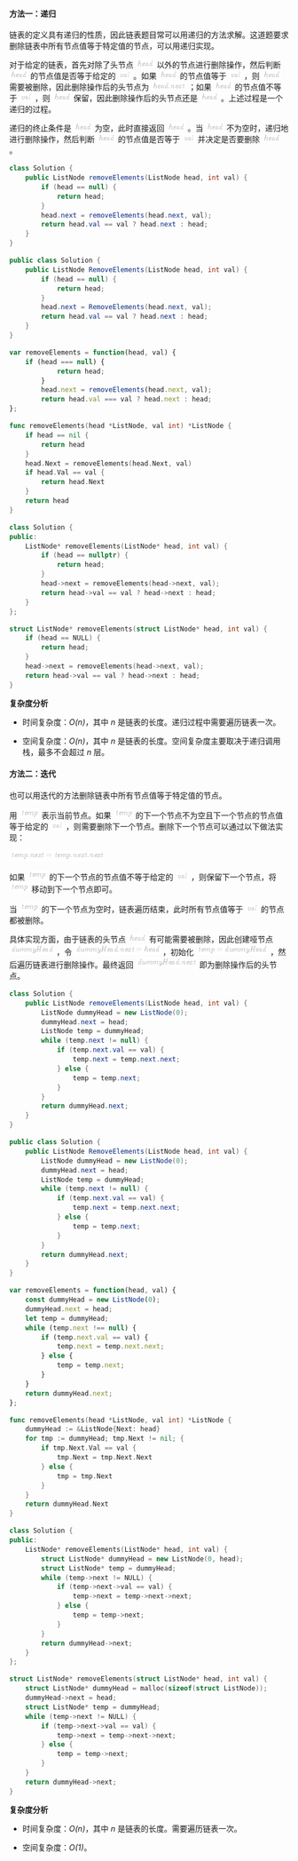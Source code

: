 #### 方法一：递归

链表的定义具有递归的性质，因此链表题目常可以用递归的方法求解。这道题要求删除链表中所有节点值等于特定值的节点，可以用递归实现。

对于给定的链表，首先对除了头节点 ![\textit{head} ](./p__textit{head}_.png)  以外的节点进行删除操作，然后判断 ![\textit{head} ](./p__textit{head}_.png)  的节点值是否等于给定的 ![\textit{val} ](./p__textit{val}_.png) 。如果 ![\textit{head} ](./p__textit{head}_.png)  的节点值等于 ![\textit{val} ](./p__textit{val}_.png) ，则 ![\textit{head} ](./p__textit{head}_.png)  需要被删除，因此删除操作后的头节点为 ![\textit{head}.\textit{next} ](./p__textit{head}.textit{next}_.png) ；如果 ![\textit{head} ](./p__textit{head}_.png)  的节点值不等于 ![\textit{val} ](./p__textit{val}_.png) ，则 ![\textit{head} ](./p__textit{head}_.png)  保留，因此删除操作后的头节点还是 ![\textit{head} ](./p__textit{head}_.png) 。上述过程是一个递归的过程。

递归的终止条件是 ![\textit{head} ](./p__textit{head}_.png)  为空，此时直接返回 ![\textit{head} ](./p__textit{head}_.png) 。当 ![\textit{head} ](./p__textit{head}_.png)  不为空时，递归地进行删除操作，然后判断 ![\textit{head} ](./p__textit{head}_.png)  的节点值是否等于 ![\textit{val} ](./p__textit{val}_.png)  并决定是否要删除 ![\textit{head} ](./p__textit{head}_.png) 。

```Java [sol1-Java]
class Solution {
    public ListNode removeElements(ListNode head, int val) {
        if (head == null) {
            return head;
        }
        head.next = removeElements(head.next, val);
        return head.val == val ? head.next : head;
    }
}
```

```C# [sol1-C#]
public class Solution {
    public ListNode RemoveElements(ListNode head, int val) {
        if (head == null) {
            return head;
        }
        head.next = RemoveElements(head.next, val);
        return head.val == val ? head.next : head;
    }
}
```

```JavaScript [sol1-JavaScript]
var removeElements = function(head, val) {
    if (head === null) {
            return head;
        }
        head.next = removeElements(head.next, val);
        return head.val === val ? head.next : head;
};
```

```go [sol1-Golang]
func removeElements(head *ListNode, val int) *ListNode {
    if head == nil {
        return head
    }
    head.Next = removeElements(head.Next, val)
    if head.Val == val {
        return head.Next
    }
    return head
}
```

```C++ [sol1-C++]
class Solution {
public:
    ListNode* removeElements(ListNode* head, int val) {
        if (head == nullptr) {
            return head;
        }
        head->next = removeElements(head->next, val);
        return head->val == val ? head->next : head;
    }
};
```

```C [sol1-C]
struct ListNode* removeElements(struct ListNode* head, int val) {
    if (head == NULL) {
        return head;
    }
    head->next = removeElements(head->next, val);
    return head->val == val ? head->next : head;
}
```

**复杂度分析**

- 时间复杂度：*O(n)*，其中 *n* 是链表的长度。递归过程中需要遍历链表一次。

- 空间复杂度：*O(n)*，其中 *n* 是链表的长度。空间复杂度主要取决于递归调用栈，最多不会超过 *n* 层。

#### 方法二：迭代

也可以用迭代的方法删除链表中所有节点值等于特定值的节点。

用 ![\textit{temp} ](./p__textit{temp}_.png)  表示当前节点。如果 ![\textit{temp} ](./p__textit{temp}_.png)  的下一个节点不为空且下一个节点的节点值等于给定的 ![\textit{val} ](./p__textit{val}_.png) ，则需要删除下一个节点。删除下一个节点可以通过以下做法实现：

![\textit{temp}.\textit{next}=\textit{temp}.\textit{next}.\textit{next} ](./p___textit{temp}.textit{next}_=_textit{temp}.textit{next}.textit{next}__.png) 

如果 ![\textit{temp} ](./p__textit{temp}_.png)  的下一个节点的节点值不等于给定的 ![\textit{val} ](./p__textit{val}_.png) ，则保留下一个节点，将 ![\textit{temp} ](./p__textit{temp}_.png)  移动到下一个节点即可。

当 ![\textit{temp} ](./p__textit{temp}_.png)  的下一个节点为空时，链表遍历结束，此时所有节点值等于 ![\textit{val} ](./p__textit{val}_.png)  的节点都被删除。

具体实现方面，由于链表的头节点 ![\textit{head} ](./p__textit{head}_.png)  有可能需要被删除，因此创建哑节点 ![\textit{dummyHead} ](./p__textit{dummyHead}_.png) ，令 ![\textit{dummyHead}.\textit{next}=\textit{head} ](./p__textit{dummyHead}.textit{next}_=_textit{head}_.png) ，初始化 ![\textit{temp}=\textit{dummyHead} ](./p__textit{temp}=textit{dummyHead}_.png) ，然后遍历链表进行删除操作。最终返回 ![\textit{dummyHead}.\textit{next} ](./p__textit{dummyHead}.textit{next}_.png)  即为删除操作后的头节点。

```Java [sol2-Java]
class Solution {
    public ListNode removeElements(ListNode head, int val) {
        ListNode dummyHead = new ListNode(0);
        dummyHead.next = head;
        ListNode temp = dummyHead;
        while (temp.next != null) {
            if (temp.next.val == val) {
                temp.next = temp.next.next;
            } else {
                temp = temp.next;
            }
        }
        return dummyHead.next;
    }
}
```

```C# [sol2-C#]
public class Solution {
    public ListNode RemoveElements(ListNode head, int val) {
        ListNode dummyHead = new ListNode(0);
        dummyHead.next = head;
        ListNode temp = dummyHead;
        while (temp.next != null) {
            if (temp.next.val == val) {
                temp.next = temp.next.next;
            } else {
                temp = temp.next;
            }
        }
        return dummyHead.next;
    }
}
```

```JavaScript [sol2-JavaScript]
var removeElements = function(head, val) {
    const dummyHead = new ListNode(0);
    dummyHead.next = head;
    let temp = dummyHead;
    while (temp.next !== null) {
        if (temp.next.val == val) {
            temp.next = temp.next.next;
        } else {
            temp = temp.next;
        }
    }
    return dummyHead.next;
};
```

```go [sol2-Golang]
func removeElements(head *ListNode, val int) *ListNode {
    dummyHead := &ListNode{Next: head}
    for tmp := dummyHead; tmp.Next != nil; {
        if tmp.Next.Val == val {
            tmp.Next = tmp.Next.Next
        } else {
            tmp = tmp.Next
        }
    }
    return dummyHead.Next
}
```

```C++ [sol2-C++]
class Solution {
public:
    ListNode* removeElements(ListNode* head, int val) {
        struct ListNode* dummyHead = new ListNode(0, head);
        struct ListNode* temp = dummyHead;
        while (temp->next != NULL) {
            if (temp->next->val == val) {
                temp->next = temp->next->next;
            } else {
                temp = temp->next;
            }
        }
        return dummyHead->next;
    }
};
```

```C [sol2-C]
struct ListNode* removeElements(struct ListNode* head, int val) {
    struct ListNode* dummyHead = malloc(sizeof(struct ListNode));
    dummyHead->next = head;
    struct ListNode* temp = dummyHead;
    while (temp->next != NULL) {
        if (temp->next->val == val) {
            temp->next = temp->next->next;
        } else {
            temp = temp->next;
        }
    }
    return dummyHead->next;
}
```

**复杂度分析**

- 时间复杂度：*O(n)*，其中 *n* 是链表的长度。需要遍历链表一次。

- 空间复杂度：*O(1)*。